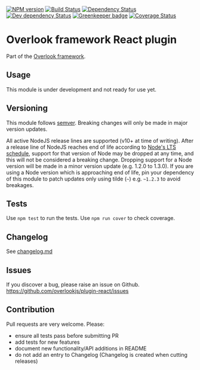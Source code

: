 [![NPM version](https://img.shields.io/npm/v/@overlook/plugin-react.svg)](https://www.npmjs.com/package/@overlook/plugin-react)
[![Build Status](https://img.shields.io/travis/overlookjs/plugin-react/master.svg)](http://travis-ci.org/overlookjs/plugin-react)
[![Dependency Status](https://img.shields.io/david/overlookjs/plugin-react.svg)](https://david-dm.org/overlookjs/plugin-react)
[![Dev dependency Status](https://img.shields.io/david/dev/overlookjs/plugin-react.svg)](https://david-dm.org/overlookjs/plugin-react)
[![Greenkeeper badge](https://badges.greenkeeper.io/overlookjs/plugin-react.svg)](https://greenkeeper.io/)
[![Coverage Status](https://img.shields.io/coveralls/overlookjs/plugin-react/master.svg)](https://coveralls.io/r/overlookjs/plugin-react)

# Overlook framework React plugin

Part of the [Overlook framework](https://overlookjs.github.io/).

## Usage

This module is under development and not ready for use yet.

## Versioning

This module follows [semver](https://semver.org/). Breaking changes will only be made in major version updates.

All active NodeJS release lines are supported (v10+ at time of writing). After a release line of NodeJS reaches end of life according to [Node's LTS schedule](https://nodejs.org/en/about/releases/), support for that version of Node may be dropped at any time, and this will not be considered a breaking change. Dropping support for a Node version will be made in a minor version update (e.g. 1.2.0 to 1.3.0). If you are using a Node version which is approaching end of life, pin your dependency of this module to patch updates only using tilde (`~`) e.g. `~1.2.3` to avoid breakages.

## Tests

Use `npm test` to run the tests. Use `npm run cover` to check coverage.

## Changelog

See [changelog.md](https://github.com/overlookjs/plugin-react/blob/master/changelog.md)

## Issues

If you discover a bug, please raise an issue on Github. https://github.com/overlookjs/plugin-react/issues

## Contribution

Pull requests are very welcome. Please:

* ensure all tests pass before submitting PR
* add tests for new features
* document new functionality/API additions in README
* do not add an entry to Changelog (Changelog is created when cutting releases)
